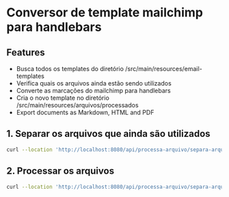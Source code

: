 # Conversor de template mailchimp para handlebars
## Features

- Busca todos os templates do diretório /src/main/resources/email-templates
- Verifica quais os arquivos ainda estão sendo utilizados
- Converte as marcações do mailchimp para handlebars
- Cria o novo template no diretório /src/main/resources/arquivos/processados
- Export documents as Markdown, HTML and PDF


## 1. Separar os arquivos que ainda são utilizados
```sh
curl --location 'http://localhost:8080/api/processa-arquivo/separa-arquivos-extraidos'
```

## 2. Processar os arquivos
```sh
curl --location 'http://localhost:8080/api/processa-arquivo/separa-arquivos-extraidos'
```

